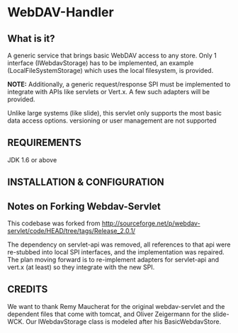 # WebDAV-Handler

## What is it?

A generic service that brings basic WebDAV access to any store. Only 1 interface 
(IWebdavStorage) has to be implemented, an example (LocalFileSystemStorage)
which uses the local filesystem, is provided.
  
**NOTE:** Additionally, a generic request/response SPI must be implemented to 
integrate with APIs like servlets or Vert.x. A few such adapters will be provided.
  
Unlike large systems (like slide), this servlet only supports the most basic
data access options. versioning or user management are not supported
  
## REQUIREMENTS

  JDK 1.6 or above

## INSTALLATION & CONFIGURATION

## Notes on Forking Webdav-Servlet

This codebase was forked from http://sourceforge.net/p/webdav-servlet/code/HEAD/tree/tags/Release_2.0.1/

The dependency on servlet-api was removed, all references to that api were re-stubbed into local SPI interfaces, and the implementation was repaired. The plan moving forward is to re-implement adapters for servlet-api and vert.x (at least) so they integrate with the new SPI.

## CREDITS

We want to thank Remy Maucherat for the original webdav-servlet
and the dependent files that come with tomcat,
and Oliver Zeigermann for the slide-WCK. Our IWebdavStorage class is modeled
after his BasicWebdavStore.
